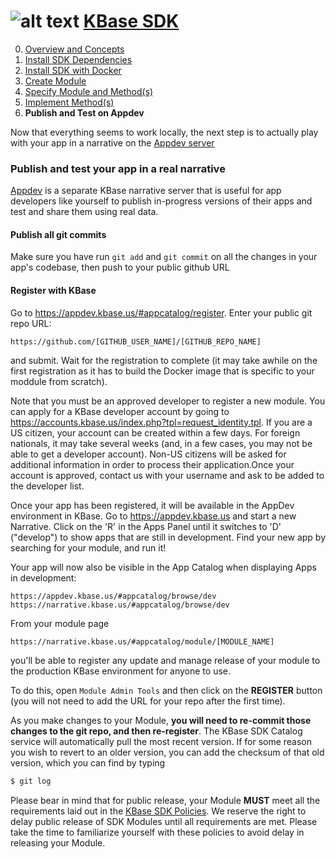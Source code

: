 # <A NAME="top"></A>![alt text](https://avatars2.githubusercontent.com/u/1263946?v=3&s=84 "KBase") [KBase SDK](../README.md)

0. [Overview and Concepts](overview.md)
1. [Install SDK Dependencies](dependencies.md)
2. [Install SDK with Docker](dockerized_install.md)
3. [Create Module](create_module.md)
4. [Specify Module and Method(s)](edit_module.md)
5. [Implement Method(s)](impl_methods.md)
6. **Publish and Test on Appdev**

Now that everything seems to work locally, the next step is to actually play with your app in a narrative on the [Appdev server](https://appdev.kbase.us)

### Publish and test your app in a real narrative

[Appdev](https://appdev.kbase.us) is a separate KBase narrative server that is useful for app developers like yourself to publish in-progress versions of their apps and test and share them using real data.

#### Publish all git commits

Make sure you have run `git add` and `git commit` on all the changes in your app's codebase, then push to your public github URL

#### Register with KBase

Go to https://appdev.kbase.us/#appcatalog/register.  Enter your public git repo URL:

```
https://github.com/[GITHUB_USER_NAME]/[GITHUB_REPO_NAME]
```
    
and submit. Wait for the registration to complete (it may take awhile on the first registration as it has to build the Docker image that is specific to your moddule from scratch).

Note that you must be an approved developer to register a new module. You can apply for a KBase developer account by going to https://accounts.kbase.us/index.php?tpl=request_identity.tpl. If you are a US citizen, your account can be created within a few days. For foreign nationals, it may take several weeks (and, in a few cases, you may not be able to get a developer account). Non-US citizens will be asked for additional information in order to process their application.Once your account is approved, contact us with your username and ask to be added to the developer list.

Once your app has been registered, it will be available in the AppDev environment in KBase. Go to https://appdev.kbase.us and start a new Narrative. Click on the 'R' in the Apps Panel  until it switches to 'D' ("develop") to show apps that are still in development.  Find your new app by searching for your module, and run it!

Your app will now also be visible in the App Catalog when displaying Apps in development:

```
https://appdev.kbase.us/#appcatalog/browse/dev
https://narrative.kbase.us/#appcatalog/browse/dev
```
    
From your module page

```
https://narrative.kbase.us/#appcatalog/module/[MODULE_NAME]
```
    
you'll be able to register any update and manage release of your module to the production KBase environment for anyone to use.

To do this, open `Module Admin Tools` and then click on the **REGISTER** button (you will not need to add the URL for your repo after the first time).

As you make changes to your Module, **you will need to re-commit those changes to the git repo, and then re-register**. The KBase SDK Catalog service will automatically pull the most recent version. If for some reason you wish to revert to an older version, you can add the checksum of that old version, which you can find by typing

```sh
$ git log
```

Please bear in mind that for public release, your Module **MUST** meet all the requirements laid out in the [KBase SDK Policies](https://github.com/kbase/project_guides/blob/master/SDK_Guidelines.md). We reserve the right to delay public release of SDK Modules until all requirements are met. Please take the time to familiarize yourself with these policies to avoid delay in releasing your Module.


